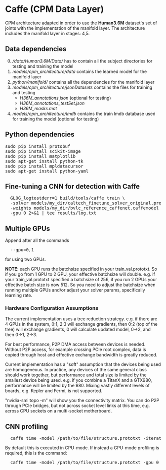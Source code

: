 # Caffe (CPM Data Layer)
CPM architecture adapted in order to use the **Human3.6M** dataset's set of joints with the implementation of the manifold layer.
The architecture includes the manifold layer in stages: 4,5.

## Data dependencies
0. */data/Human3.6M/Data/* has to contain all the subject directories for testing and training the model
0. *models/cpm_architecture/data* contains the learned model for the manifold layer
0. *python/manifold/* contains all the dependencies for the manifold layer
0. *models/cpm_architecture/jsonDatasets* contains the files for training and testing
   * *H36M_annotations.json* (optional for testing)
   * *H36M_annotations_testSet.json*
   * *H36M_masks.mat*
0. *models/cpm_architecture/lmdb* contains the train lmdb database used for training the model (optional for testing)

## Python dependencies
<pre>
sudo pip install protobuf
sudo pip install scikit-image
sudo pip install matplotlib
sudo apt-get install python-tk
sudo pip install mpldatacursor
sudo apt-get install python-yaml
</pre>

## Fine-tuning a CNN for detection with Caffe
<pre>
  GLOG_logtostderr=1 build/tools/caffe train \
  -solver models/my_dir/caltech_finetune_solver_original.prototxt \
  -weights models/my_dir/bvlc_reference_caffenet.caffemodel \
  -gpu 0 2>&1 | tee results/log.txt
</pre>

## Multiple GPUs

Append after all the commands
<pre>
  --gpu=0,1
</pre>
for using two GPUs.

**NOTE**: each GPU runs the batchsize specified in your train_val.prototxt.  So if you go from 1 GPU to 2 GPU, your effective batchsize will double.  e.g. if your train_val.prototxt specified a batchsize of 256, if you run 2 GPUs your effective batch size is now 512.  So you need to adjust the batchsize when running multiple GPUs and/or adjust your solver params, specifically learning rate.

### Hardware Configuration Assumptions

The current implementation uses a tree reduction strategy.  e.g. if there are 4 GPUs in the system, 0:1, 2:3 will exchange gradients, then 0:2 (top of the tree) will exchange gradients, 0 will calculate
updated model, 0\-\>2, and then 0\-\>1, 2\-\>3. 

For best performance, P2P DMA access between devices is needed. Without P2P access, for example crossing PCIe root complex, data is copied through host and effective exchange bandwidth is greatly reduced.

Current implementation has a "soft" assumption that the devices being used are homogeneous.  In practice, any devices of the same general class should work together, but performance and total size is limited by the smallest device being used.  e.g. if you combine a TitanX and a GTX980, performance will be limited by the 980.  Mixing vastly different levels of boards, e.g. Kepler and Fermi, is not supported.

"nvidia-smi topo -m" will show you the connectivity matrix.  You can do P2P through PCIe bridges, but not across socket level links at this time, e.g. across CPU sockets on a multi-socket motherboard.

## CNN profiling

<pre>
  caffe time -model /path/to/file/structure.prototxt -iterations 10
</pre>
By default this is executed in CPU-mode. If instead a GPU-mode profiling is required, this is the command:
<pre>
  caffe time -model /path/to/file/structure.prototxt -gpu 0 -iterations 10
</pre>
